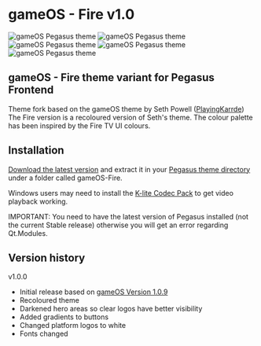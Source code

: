 # gameOS - Fire v1.0

![gameOS Pegasus theme](https://i.imgur.com/dIqVgG0.png)
![gameOS Pegasus theme](https://i.imgur.com/b5lIg5l.png)
![gameOS Pegasus theme](https://i.imgur.com/LtJlNrr.png)
![gameOS Pegasus theme](https://i.imgur.com/sweUEwJ.png)
![gameOS Pegasus theme](https://i.imgur.com/jM6QTi7.png)


## gameOS - Fire theme variant for Pegasus Frontend

Theme fork based on the gameOS theme by Seth Powell ([PlayingKarrde](https://github.com/PlayingKarrde/gameOS))
The Fire version is a recoloured version of Seth's theme.
The colour palette has been inspired by the Fire TV UI colours.

## Installation

[Download the latest version](https://github.com/jimbob4000/gameOS/releases/latest) and extract it in your [Pegasus theme directory](http://pegasus-frontend.org/docs/user-guide/installing-themes/) under a folder called gameOS-Fire.

Windows users may need to install the [K-lite Codec Pack](https://www.codecguide.com/download_kl.htm) to get video playback working.

IMPORTANT: You need to have the latest version of Pegasus installed (not the current Stable release) otherwise you will get an error regarding Qt.Modules.

## Version history

v1.0.0
- Initial release based on [gameOS Version 1.0.9](https://github.com/PlayingKarrde/gameOS/releases/tag/1.0.9)
- Recoloured theme
- Darkened hero areas so clear logos have better visibility
- Added gradients to buttons
- Changed platform logos to white
- Fonts changed
